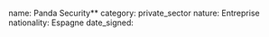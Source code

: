 name: Panda Security**
category: private_sector
nature:  Entreprise
nationality: Espagne
date_signed:
    